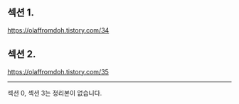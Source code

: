## 섹션 1.

https://olaffromdoh.tistory.com/34



## 섹션 2.

https://olaffromdoh.tistory.com/35

---

섹션 0, 섹션 3는 정리본이 없습니다.
